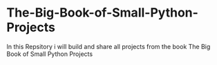 # The-Big-Book-of-Small-Python-Projects
In this Repsitory i will build and share all projects from the book The Big Book of Small Python Projects
